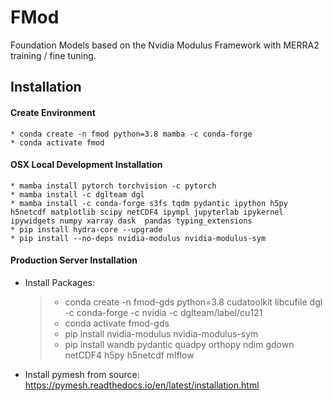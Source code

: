 
# FMod

Foundation Models based on the Nvidia Modulus Framework with MERRA2 training / fine tuning.

## Installation

#### Create Environment

    * conda create -n fmod python=3.8 mamba -c conda-forge 
    * conda activate fmod

#### OSX Local Development Installation

    * mamba install pytorch torchvision -c pytorch
    * mamba install -c dglteam dgl 
    * mamba install -c conda-forge s3fs tqdm pydantic ipython h5py h5netcdf matplotlib scipy netCDF4 ipympl jupyterlab ipykernel ipywidgets numpy xarray dask  pandas typing_extensions
    * pip install hydra-core --upgrade
    * pip install --no-deps nvidia-modulus nvidia-modulus-sym

#### Production Server Installation

 * Install Packages:
    >   * conda create -n fmod-gds python=3.8 cudatoolkit libcufile dgl -c conda-forge -c nvidia -c dglteam/label/cu121
    >   * conda activate fmod-gds
    >   * pip install nvidia-modulus nvidia-modulus-sym
    >   * pip install wandb pydantic quadpy orthopy ndim gdown netCDF4 h5py h5netcdf mlflow 

 * Install pymesh from source: https://pymesh.readthedocs.io/en/latest/installation.html












